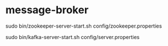# message-broker


sudo  bin/zookeeper-server-start.sh config/zookeeper.properties

sudo bin/kafka-server-start.sh config/server.properties      
